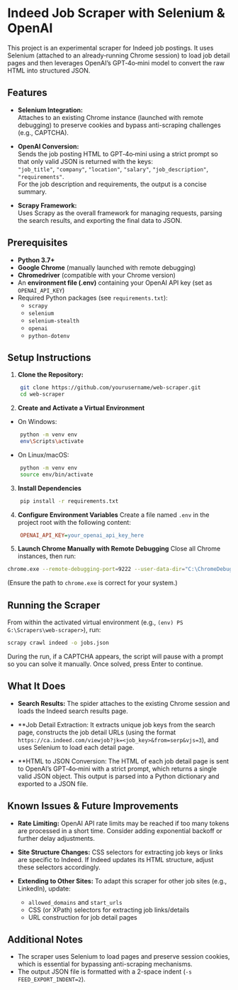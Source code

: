# Indeed Job Scraper with Selenium & OpenAI

This project is an experimental scraper for Indeed job postings. It uses Selenium (attached to an already‐running Chrome session) to load job detail pages and then leverages OpenAI’s GPT‑4o‑mini model to convert the raw HTML into structured JSON.

## Features

- **Selenium Integration:**  
  Attaches to an existing Chrome instance (launched with remote debugging) to preserve cookies and bypass anti-scraping challenges (e.g., CAPTCHA).

- **OpenAI Conversion:**  
  Sends the job posting HTML to GPT‑4o‑mini using a strict prompt so that only valid JSON is returned with the keys:  
  `"job_title"`, `"company"`, `"location"`, `"salary"`, `"job_description"`, `"requirements"`.  
  For the job description and requirements, the output is a concise summary.

- **Scrapy Framework:**  
  Uses Scrapy as the overall framework for managing requests, parsing the search results, and exporting the final data to JSON.

## Prerequisites

- **Python 3.7+**
- **Google Chrome** (manually launched with remote debugging)
- **Chromedriver** (compatible with your Chrome version)
- An **environment file (.env)** containing your OpenAI API key (set as `OPENAI_API_KEY`)
- Required Python packages (see `requirements.txt`):
  - `scrapy`
  - `selenium`
  - `selenium-stealth`
  - `openai`
  - `python-dotenv`

## Setup Instructions

1. **Clone the Repository:**
```bash
    git clone https://github.com/yourusername/web-scraper.git
    cd web-scraper
   ```

2. **Create and Activate a Virtual Environment**
- On Windows:
```bash
    python -m venv env
    env\Scripts\activate
```
- On Linux/macOS:
```bash
    python -m venv env
    source env/bin/activate
```

3. **Install Dependencies**
```bash
    pip install -r requirements.txt
```

4. **Configure Environment Variables**
    Create a file named `.env` in the project root with the following content:
```ini
    OPENAI_API_KEY=your_openai_api_key_here
```

5. **Launch Chrome Manually with Remote Debugging**
    Close all Chrome instances, then run:
```bash
chrome.exe --remote-debugging-port=9222 --user-data-dir="C:\ChromeDebugProfile"
```
(Ensure the path to `chrome.exe` is correct for your system.)

## Running the Scraper

From within the activated virtual environment (e.g., `(env) PS G:\Scrapers\web-scraper>`), run:

```bash
scrapy crawl indeed -o jobs.json
```
During the run, if a CAPTCHA appears, the script will pause with a prompt so you can solve it manually. Once solved, press Enter to continue.

## What It Does

- **Search Results:**
    The spider attaches to the existing Chrome session and loads the Indeed search results page.

- **Job Detail Extraction:
It extracts unique job keys from the search page, constructs the job detail URLs (using the format `https://ca.indeed.com/viewjob?jk=<job_key>&from=serp&vjs=3`), and uses Selenium to load each detail page.

- **HTML to JSON Conversion:
The HTML of each job detail page is sent to OpenAI’s GPT‑4o‑mini with a strict prompt, which returns a single valid JSON object. This output is parsed into a Python dictionary and exported to a JSON file.

## Known Issues & Future Improvements

- **Rate Limiting:**
    OpenAI API rate limits may be reached if too many tokens are processed in a short time. Consider adding exponential backoff or further delay adjustments.

- **Site Structure Changes:**
    CSS selectors for extracting job keys or links are specific to Indeed. If Indeed updates its HTML structure, adjust these selectors accordingly.

- **Extending to Other Sites:**
    To adapt this scraper for other job sites (e.g., LinkedIn), update:
    - `allowed_domains` and `start_urls`
    - CSS (or XPath) selectors for extracting job links/details
    - URL construction for job detail pages

## Additional Notes

- The scraper uses Selenium to load pages and preserve session cookies, which is essential for bypassing anti-scraping mechanisms.
- The output JSON file is formatted with a 2-space indent (`-s FEED_EXPORT_INDENT=2`).